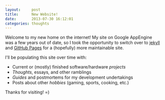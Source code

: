 ```yaml
---
layout:     post
title:      New Website!
date:       2013-07-30 16:12:01
categories: thoughts
---
```


Welcome to my new home on the internet! My site on Google AppEngine was a few
years out of date, so I took the opportunity to switch over to [jekyll][jekyll]
and [GitHub Pages][ghpages] for a (hopefully) more maintainable site. 

I'll be populating this site over time with:

* Current or (mostly) finished software/hardware *projects*
* *Thoughts*, essays, and other ramblings
* *Guides* and postmortems for my development undertakings
* Posts about other *hobbies* (gaming, sports, cooking, etc.)

Thanks for visiting! =)

[jekyll]:    http://jekyllrb.com
[ghpages]:   http://pages.github.com
